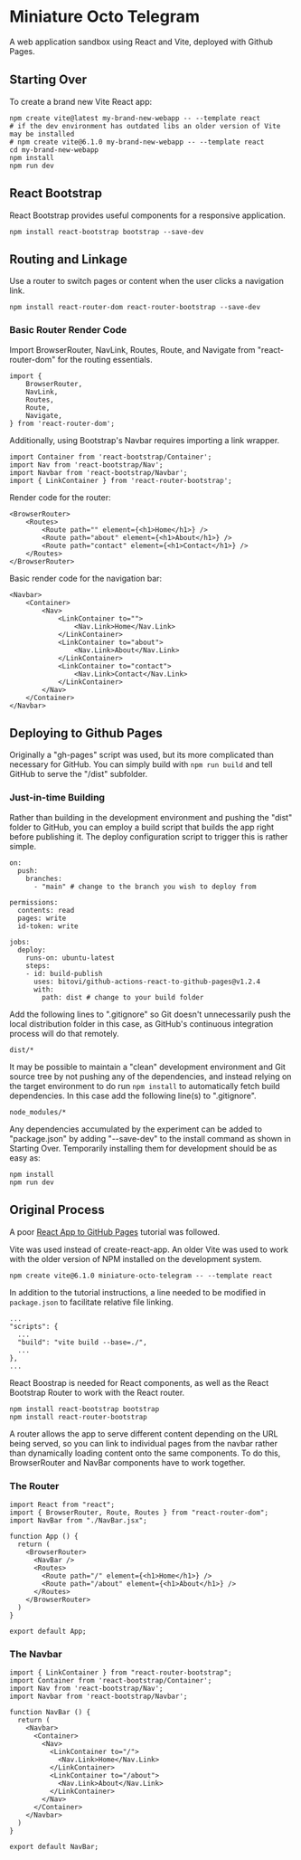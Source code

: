# Miniature Octo Telegram

A web application sandbox using React and Vite, deployed with Github Pages.

## Starting Over

To create a brand new Vite React app:

    npm create vite@latest my-brand-new-webapp -- --template react
    # if the dev environment has outdated libs an older version of Vite may be installed
    # npm create vite@6.1.0 my-brand-new-webapp -- --template react
    cd my-brand-new-webapp
    npm install
    npm run dev

## React Bootstrap

React Bootstrap provides useful components for a responsive application.

    npm install react-bootstrap bootstrap --save-dev

## Routing and Linkage

Use a router to switch pages or content when the user clicks a navigation link.

    npm install react-router-dom react-router-bootstrap --save-dev

### Basic Router Render Code

Import BrowserRouter, NavLink, Routes, Route, and Navigate from "react-router-dom" for the routing essentials.

    import {
        BrowserRouter,
        NavLink,
        Routes,
        Route,
        Navigate,
    } from 'react-router-dom';

Additionally, using Bootstrap's Navbar requires importing a link wrapper.

    import Container from 'react-bootstrap/Container';
    import Nav from 'react-bootstrap/Nav';
    import Navbar from 'react-bootstrap/Navbar';
    import { LinkContainer } from 'react-router-bootstrap';

Render code for the router:

    <BrowserRouter>
        <Routes>
            <Route path="" element={<h1>Home</h1>} />
            <Route path="about" element={<h1>About</h1>} />
            <Route path="contact" element={<h1>Contact</h1>} />
        </Routes>
    </BrowserRouter>

Basic render code for the navigation bar:

    <Navbar>
        <Container>
            <Nav>
                <LinkContainer to="">
                    <Nav.Link>Home</Nav.Link>
                </LinkContainer>
                <LinkContainer to="about">
                    <Nav.Link>About</Nav.Link>
                </LinkContainer>
                <LinkContainer to="contact">
                    <Nav.Link>Contact</Nav.Link>
                </LinkContainer>
            </Nav>
        </Container>
    </Navbar>

## Deploying to Github Pages

Originally a "gh-pages" script was used, but its more complicated than necessary for GitHub. You can simply build with `npm run build` and tell GitHub to serve the "/dist" subfolder.

### Just-in-time Building

Rather than building in the development environment and pushing the "dist" folder to GitHub, you can employ a build script that builds the app right before publishing it. The deploy configuration script to trigger this is rather simple.

    on:
      push:
        branches:
          - "main" # change to the branch you wish to deploy from

    permissions:
      contents: read
      pages: write
      id-token: write

    jobs:
      deploy:
        runs-on: ubuntu-latest
        steps:
        - id: build-publish
          uses: bitovi/github-actions-react-to-github-pages@v1.2.4
          with:
            path: dist # change to your build folder

Add the following lines to ".gitignore" so Git doesn't unnecessarily push the local distribution folder in this case, as GitHub's continuous integration process will do that remotely.

    dist/*

It may be possible to maintain a "clean" development environment and Git source tree by not pushing any of the dependencies, and instead relying on the target environment to do run `npm install` to automatically fetch build dependencies. In this case add the following line(s) to ".gitignore".

    node_modules/*

Any dependencies accumulated by the experiment can be added to "package.json" by adding "--save-dev" to the install command as shown in Starting Over. Temporarily installing them for development should be as easy as:

    npm install
    npm run dev

## Original Process

A poor [React App to GitHub Pages](https://github.com/gitname/react-gh-pages) tutorial was followed.

Vite was used instead of create-react-app. An older Vite was used to work with the older version of NPM installed on the development system.

    npm create vite@6.1.0 miniature-octo-telegram -- --template react

In addition to the tutorial instructions, a line needed to be modified in `package.json` to facilitate relative file linking.

    ...
    "scripts": {
      ...
      "build": "vite build --base=./",
      ...
    },
    ...

React Boostrap is needed for React components, as well as the React Bootstrap Router to work with the React router.

    npm install react-bootstrap bootstrap
    npm install react-router-bootstrap

A router allows the app to serve different content depending on the URL being served, so you can link to individual pages from the navbar rather than dynamically loading content onto the same components. To do this, BrowserRouter and NavBar components have to work together.

### The Router

    import React from "react";
    import { BrowserRouter, Route, Routes } from "react-router-dom";
    import NavBar from "./NavBar.jsx";
    
    function App () {
      return (
        <BrowserRouter>
          <NavBar />
          <Routes>
            <Route path="/" element={<h1>Home</h1>} />
            <Route path="/about" element={<h1>About</h1>} />
          </Routes>
        </BrowserRouter>
      )
    }
    
    export default App;

### The Navbar

    import { LinkContainer } from "react-router-bootstrap";
    import Container from 'react-bootstrap/Container';
    import Nav from 'react-bootstrap/Nav';
    import Navbar from 'react-bootstrap/Navbar';
    
    function NavBar () {
      return (
        <Navbar>
          <Container>
            <Nav>
              <LinkContainer to="/">
                <Nav.Link>Home</Nav.Link>
              </LinkContainer>
              <LinkContainer to="/about">
                <Nav.Link>About</Nav.Link>
              </LinkContainer>
            </Nav>
          </Container>
        </Navbar>
      )
    }
    
    export default NavBar;
